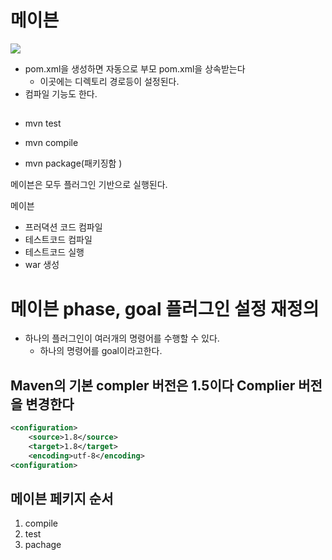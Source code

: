 # 메이븐
![](https://i.imgur.com/XiZeoiY.jpg)
* pom.xml을 생성하면 자동으로 부모 pom.xml을 상속받는다
    * 이곳에는 디렉토리 경로등이 설정된다.
* 컴파일 기능도 한다.





## 

* mvn test
* mvn compile


* mvn package(패키징함  )

메이븐은 모두 플러그인 기반으로 실행된다.




메이븐 
* 프러뎍션 코드 컴파일
* 테스트코드 컴파일
* 테스트코드 실행
* war 생성





# 메이븐 phase, goal 플러그인 설정 재정의
* 하나의 플러그인이 여러개의 명령어를 수행할 수 있다.
    * 하나의 명령어를 goal이라고한다.


## Maven의 기본 compler 버전은 1.5이다 Complier 버전을 변경한다

```xml
<configuration>
    <source>1.8</source>
    <target>1.8</target>
    <encoding>utf-8</encoding>
<configuration>
```
## 메이븐 페키지 순서
1. compile
2. test
3. pachage